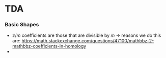 # TDA
### Basic Shapes
- $\mathbb{z}/m$ coefficients are those that are divisible by $m$ -> reasons we do this are: https://math.stackexchange.com/questions/47100/mathbbz-2-mathbbz-coefficients-in-homology
- 